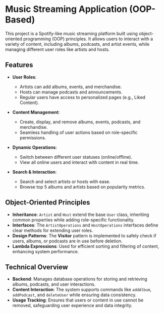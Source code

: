 # Music Streaming Application (OOP-Based)

This project is a Spotify-like music streaming platform built using object-oriented programming (OOP) principles. It allows users to interact with a variety of content, including albums, podcasts, and artist events, while managing different user roles like artists and hosts.

## Features

- **User Roles**: 
  - Artists can add albums, events, and merchandise.
  - Hosts can manage podcasts and announcements.
  - Regular users have access to personalized pages (e.g., Liked Content).
  
- **Content Management**: 
  - Create, display, and remove albums, events, podcasts, and merchandise.
  - Seamless handling of user actions based on role-specific permissions.

- **Dynamic Operations**:
  - Switch between different user statuses (online/offline).
  - View all online users and interact with content in real time.
  
- **Search & Interaction**:
  - Search and select artists or hosts with ease.
  - Browse top 5 albums and artists based on popularity metrics.

## Object-Oriented Principles

- **Inheritance**: `Artist` and `Host` extend the base `User` class, inheriting common properties while adding role-specific functionality.
- **Interfaces**: The `ArtistOperations` and `HostOperations` interfaces define clear methods for extending user roles.
- **Design Patterns**: The **Visitor** pattern is implemented to safely check if users, albums, or podcasts are in use before deletion.
- **Lambda Expressions**: Used for efficient sorting and filtering of content, enhancing system performance.

## Technical Overview

- **Backend**: Manages database operations for storing and retrieving albums, podcasts, and user interactions.
- **Content Interaction**: The system supports commands like `addAlbum`, `addPodcast`, and `deleteUser` while ensuring data consistency.
- **Usage Tracking**: Ensures that users or content in use cannot be removed, safeguarding user experience and data integrity.

